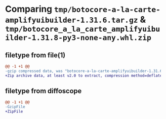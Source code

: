 # Comparing `tmp/botocore-a-la-carte-amplifyuibuilder-1.31.6.tar.gz` & `tmp/botocore_a_la_carte_amplifyuibuilder-1.31.8-py3-none-any.whl.zip`

## filetype from file(1)

```diff
@@ -1 +1 @@
-gzip compressed data, was "botocore-a-la-carte-amplifyuibuilder-1.31.6.tar", last modified: Thu Jul 20 01:20:04 2023, max compression
+Zip archive data, at least v2.0 to extract, compression method=deflate
```

## filetype from diffoscope

```diff
@@ -1 +1 @@
-GzipFile
+ZipFile
```

